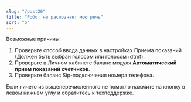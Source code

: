 ```yaml
---
slug: "/post26"
title: "Робот не распознает мою речь"
sort: "5"
---
```


Возможные причины:

1. Проверьте способ ввода данных в настройках Приема показаний (Должен быть выбран голосом или голосом+dtmf).
1. Проверьте в Личном кабинете баланс модуля **Автоматический прием показаний счетчиков**.
1. Проверьте баланс Sip-подключения номера телефона.

Если ничего из вышеперечисленного не помогло нажмите на кнопку  в левом нижнем углу и обратитесь к техподдержке.